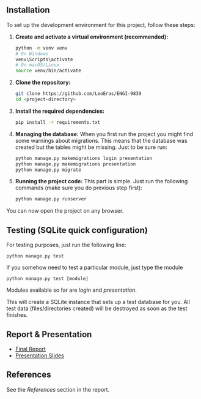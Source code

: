## Installation

To set up the development environment for this project, follow these steps:

1. **Create and activate a virtual environment (recommended):**
    ```sh
    python -m venv venv
    # On Windows
    venv\Scripts\activate
    # On macOS/Linux
    source venv/bin/activate
    ```

2. **Clone the repository:**
    ```sh
    git clone https://github.com/LeoEras/ENGI-9839
    cd <project-directory>
    ```

3. **Install the required dependencies:**
    ```sh
    pip install -r requirements.txt
    ```

4. **Managing the database:**
When you first run the project you might find some warnings about migrations. This means that the database was created but the tables might be missing. Just to be sure run:
    ```sh
    python manage.py makemigrations login presentation
    python manage.py makemigrations presentation
    python manage.py migrate
    ```

5. **Running the project code:**
This part is simple. Just run the following commands (make sure you do previous step first):
    ```sh
    python manage.py runserver
    ```

You can now open the project on any browser.

## Testing (SQLite quick configuration)
For testing purposes, just run the following line:
```
python manage.py test
```
If you somehow need to test a particular module, just type the module
```
python manage.py test [module]
```
Modules available so far are *login* and *presentation*.

This will create a SQLite instance that sets up a test database for you. All test data (files/directories created) will be destroyed as soon as the test finishes.

## Report & Presentation
- [Final Report](./report.pdf)
- [Presentation Slides](./presentation.pdf)


## References
See the *References* section in the report.
